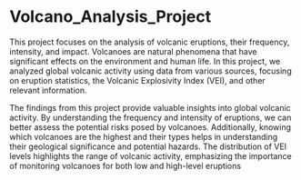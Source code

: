 # Volcano_Analysis_Project
This project focuses on the analysis of volcanic eruptions, their frequency, intensity, and 
impact. Volcanoes are natural phenomena that have significant effects on the environment 
and human life. In this project, we analyzed global volcanic activity using data from various 
sources, focusing on eruption statistics, the Volcanic Explosivity Index (VEI), and other 
relevant information.

The findings from this project provide valuable insights into global volcanic activity. By 
understanding the frequency and intensity of eruptions, we can better assess the potential 
risks posed by volcanoes. Additionally, knowing which volcanoes are the highest and their 
types helps in understanding their geological significance and potential hazards. The 
distribution of VEI levels highlights the range of volcanic activity, emphasizing the 
importance of monitoring volcanoes for both low and high-level eruptions
